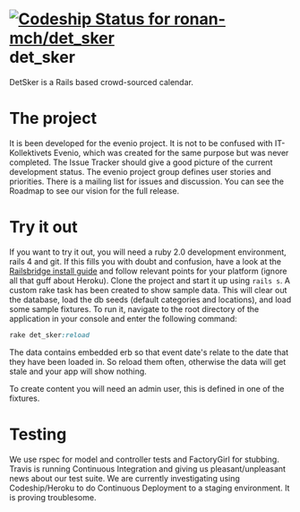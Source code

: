 [ ![Codeship Status for ronan-mch/det_sker](https://www.codeship.io/projects/efb8ed90-03c6-0132-4808-06cd9fe8c123/status)](https://www.codeship.io/projects/30535)
det_sker
========

DetSker is a Rails based crowd-sourced calendar.

# The project
It is been developed for the evenio project. It is not to be confused with IT-Kollektivets Evenio, which was created
for the same purpose but was never completed. The Issue Tracker should give a good picture of the current development status.
The evenio project group defines user stories and priorities. There is a mailing list for issues and discussion.
You can see the Roadmap to see our vision for the full release.

# Try it out
If you want to try it out, you will need a ruby 2.0 development environment, rails 4 and git.
If this fills you with doubt and confusion, have a look at the [Railsbridge install guide](http://docs.railsbridge.org/installfest/)
and follow relevant points for your platform (ignore all that guff about Heroku).
Clone the project and start it up using ```rails s```.
A custom rake task has been created to show sample data.
This will clear out the database, load the db seeds (default categories and locations), and load some sample fixtures.
To run it, navigate to the root directory of the application in your console and enter the following command:
```ruby
rake det_sker:reload
```
The data contains embedded erb so that event date's relate to the date that they have been loaded in. So reload them
often, otherwise the data will get stale and your app will show nothing.

To create content you will need an admin user, this is defined in one of the fixtures.

# Testing
We use rspec for model and controller tests and FactoryGirl for stubbing.
Travis is running Continuous Integration and giving us pleasant/unpleasant news about our test suite.
We are currently investigating using Codeship/Heroku to do Continuous Deployment to a staging environment. It is proving troublesome.